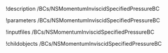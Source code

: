 !description /BCs/NSMomentumInviscidSpecifiedPressureBC

!parameters /BCs/NSMomentumInviscidSpecifiedPressureBC

!inputfiles /BCs/NSMomentumInviscidSpecifiedPressureBC

!childobjects /BCs/NSMomentumInviscidSpecifiedPressureBC
